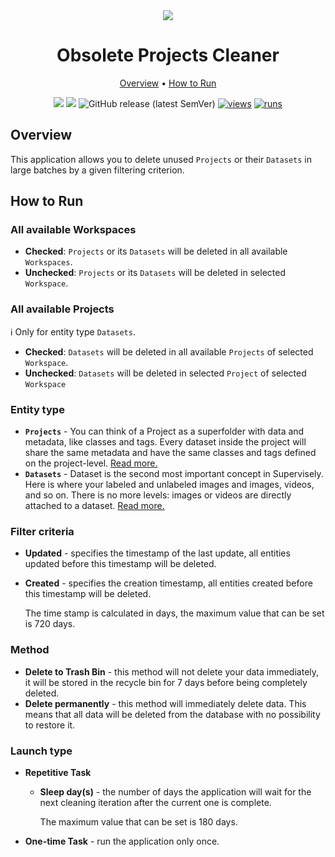 <div align='center' markdown> 
<img src="https://github.com/supervisely-ecosystem/obsolete-projects-cleaner/assets/57998637/aae36fe0-33b2-41f9-9968-a1c4ab119674"/> <br>

# Obsolete Projects Cleaner

<p align='center'>
  <a href='#overview'>Overview</a> •
  <a href='#how-to-run'>How to Run</a>
</p>

[![](https://img.shields.io/badge/supervisely-ecosystem-brightgreen)](https://ecosystem.supervise.ly/apps/supervisely-ecosystem/obsolete-projects-cleaner)
[![](https://img.shields.io/badge/slack-chat-green.svg?logo=slack)](https://supervise.ly/slack)
![GitHub release (latest SemVer)](https://img.shields.io/github/v/release/supervisely-ecosystem/obsolete-projects-cleaner)
[![views](https://app.supervise.ly/img/badges/views/supervisely-ecosystem/obsolete-projects-cleaner.png)](https://supervise.ly)
[![runs](https://app.supervise.ly/img/badges/runs/supervisely-ecosystem/obsolete-projects-cleaner.png)](https://supervise.ly)

</div>

## Overview

This application allows you to delete unused `Projects` or their `Datasets` in large batches by a given filtering criterion.
  
## How to Run

### All available Workspaces

 - **Checked**: `Projects` or its `Datasets` will be deleted in all available `Workspaces`.
 - **Unchecked**: `Projects` or its `Datasets` will be deleted in selected `Workspace`.

### All available Projects

ℹ️ Only for entity type `Datasets`.

 - **Checked**: `Datasets` will be deleted in all available `Projects` of selected `Workspace`.
 - **Unchecked**: `Datasets` will be deleted in selected `Project` of selected `Workspace`

### Entity type
  - **`Projects`** - You can think of a Project as a superfolder with data and metadata, like classes and tags. Every dataset inside the project will share the same metadata and have the same classes and tags defined on the project-level. [Read more.](https://docs.supervisely.com/data-organization/projects)
  - **`Datasets`** - Dataset is the second most important concept in Supervisely. Here is where your labeled and unlabeled images and images, videos, and so on. There is no more levels: images or videos are directly attached to a dataset. [Read more.](https://docs.supervisely.com/data-organization/projects/datasets)

### Filter criteria

 - **Updated** - specifies the timestamp of the last update, all entities updated before this timestamp will be deleted.
 - **Created** - specifies the creation timestamp, all entities created before this timestamp will be deleted.

    The time stamp is calculated in days, the maximum value that can be set is 720 days.
  
### Method
 - **Delete to Trash Bin** - this method will not delete your data immediately, it will be stored in the recycle bin for 7 days before being completely deleted.
 - **Delete permanently** - this method will immediately delete data. This means that all data will be deleted from the database with no possibility to restore it.


### Launch type
 - **Repetitive Task**
    - **Sleep day(s)** - the number of days the application will wait for the next cleaning iteration after the current one is complete. 
      
      The maximum value that can be set is 180 days.
 - **One-time Task** - run the application only once.


